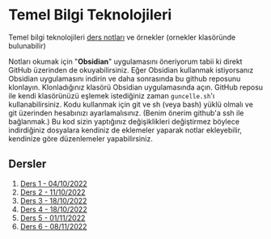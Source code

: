# Temel Bilgi Teknolojileri
Temel bilgi teknolojileri [ders notları](#dersler) ve örnekler (ornekler klasöründe bulunabilir)

Notları okumak için "**Obsidian**" uygulamasını öneriyorum tabii ki direkt GitHub üzerinden de okuyabilirsiniz. Eğer Obsidian kullanmak istiyorsanız Obsidian uygulamasını indirin ve daha sonrasında bu github reposunu klonlayın. Klonladığınız klasörü Obsidian uygulamasında açın. GitHub reposu ile kendi klasörünüzü eşlemek istediğiniz zaman `guncelle.sh`'ı kullanabilirsiniz. Kodu kullanmak için git ve sh (veya bash) yüklü olmalı ve git üzerinden hesabınızı ayarlamalısınız. (Benim önerim github'a ssh ile bağlanmak.) Bu kod sizin yaptığınız değişiklikleri değiştirmez böylece indirdiğiniz dosyalara kendiniz de eklemeler yaparak notlar ekleyebilir, kendinize göre düzenlemeler yapabilirsiniz. 


## Dersler

1. [Ders 1 - 04/10/2022](TBTMatlab)
2. [Ders 2 - 11/10/2022](ders2)
3. [Ders 3 - 18/10/2022](ders3)
4. [Ders 4 - 18/10/2022](ders4)
5. [Ders 5 - 01/11/2022](ders5) 
6. [Ders 6 - 08/11/2022](ders6) 

